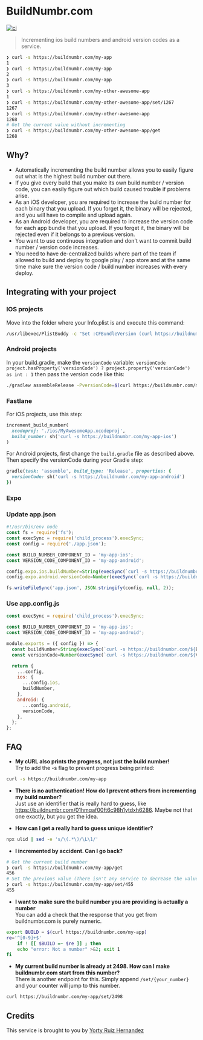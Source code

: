 # BuildNumbr.com
[![ci](https://github.com/yortyrh/buildnumbr-api/actions/workflows/ci.yml/badge.svg?branch=main)](https://github.com/yortyrh/buildnumbr-api/actions/workflows/ci.yml)

> Incrementing ios build numbers and android version codes as a service.

```sh
❯ curl -s https://buildnumbr.com/my-app
1
❯ curl -s https://buildnumbr.com/my-app
2
❯ curl -s https://buildnumbr.com/my-app
3
❯ curl -s https://buildnumbr.com/my-other-awesome-app
1
❯ curl -s https://buildnumbr.com/my-other-awesome-app/set/1267
1267
❯ curl -s https://buildnumbr.com/my-other-awesome-app
1268
# Get the current value without incrementing
❯ curl -s https://buildnumbr.com/my-other-awesome-app/get
1268
```

## Why?

- Automatically incrementing the build number allows you to easily figure out what is the highest build number out there.
- If you give every build that you make its own build number / version code, you can easily figure out which build caused trouble if problems arise.
- As an iOS developer, you are required to increase the build number for each binary that you upload. If you forget it, the binary will be rejected, and you will have to compile and upload again.
- As an Android developer, you are required to increase the version code for each app bundle that you upload. If you forget it, the binary will be rejected even if it belongs to a previous version.
- You want to use continuous integration and don't want to commit build number / version code increases.
- You need to have de-centralized builds where part of the team if allowed to build and deploy to google play / app store and at the same time make sure the version code / build number increases with every deploy.

## Integrating with your project

### IOS projects

Move into the folder where your Info.plist is and execute this command:

```sh
/usr/libexec/PlistBuddy -c "Set :CFBundleVersion (curl https://buildnumbr.com/my-app)" Info.plist
```

### Android projects

In your build.gradle, make the `versionCode` variable:
`versionCode project.hasProperty('versionCode') ? project.property('versionCode') as int : 1`
then pass the version code like this:

```sh
./gradlew assembleRelease -PversionCode=$(curl https://buildnumbr.com/my-app)
```

### Fastlane

For iOS projects, use this step:

```rb
increment_build_number(
  xcodeproj: './ios/MyAwesomeApp.xcodeproj',
  build_number: sh('curl -s https://buildnumbr.com/my-app-ios')
)
```

For Android projects, first change the `build.gradle` file as described above. Then specify the versionCode during your Gradle step:

```rb
gradle(task: 'assemble', build_type: 'Release', properties: {
  versionCode: sh('curl -s https://buildnumbr.com/my-app-android')
})
```

### Expo
### Update app.json
```javascript
#!/usr/bin/env node
const fs = require('fs');
const execSync = require('child_process').execSync;
const config = require('./app.json');

const BUILD_NUMBER_COMPONENT_ID = 'my-app-ios';
const VERSION_CODE_COMPONENT_ID = 'my-app-android';

config.expo.ios.buildNumber=String(execSync(`curl -s https://buildnumbr.com/${BUILD_NUMBER_COMPONENT_ID}`));
config.expo.android.versionCode=Number(execSync(`curl -s https://buildnumbr.com/${VERSION_CODE_COMPONENT_ID}`));

fs.writeFileSync('app.json', JSON.stringify(config, null, 2));
```
### Use app.config.js
```javascript
const execSync = require('child_process').execSync;

const BUILD_NUMBER_COMPONENT_ID = 'my-app-ios';
const VERSION_CODE_COMPONENT_ID = 'my-app-android';

module.exports = ({ config }) => {
  const buildNumber=String(execSync(`curl -s https://buildnumbr.com/${BUILD_NUMBER_COMPONENT_ID}`));
  const versionCode=Number(execSync(`curl -s https://buildnumbr.com/${VERSION_CODE_COMPONENT_ID}`));

  return {
    ...config,
    ios: {
      ...config.ios,
      buildNumber,
    },
    android: {
      ...config.android,
      versionCode,
    },
  };
};
```

## FAQ

- **My cURL also prints the progress, not just the build number!** <br>
  Try to add the -s flag to prevent progress being printed:

```sh
curl -s https://buildnumbr.com/my-app
```

- **There is no authentication! How do I prevent others from incrementing my build number?** <br>
  Just use an identifier that is really hard to guess, like https://buildnumbr.com/01hmqaf00ft6c98h1ytdxh6286. Maybe not that one exactly, but you get the idea.

- **How can I get a really hard to guess unique identifier?** <br>
```sh
npx ulid | sed -e 's/\(.*\)/\L\1/'
```
  
- **I incremented by accident. Can I go back?** <br>

```sh
# Get the current build number
❯ curl -s https://buildnumbr.com/my-app/get
456
# Set the previous value (There isn't any service to decrease the value)
❯ curl -s https://buildnumbr.com/my-app/set/455
455
```

- **I want to make sure the build number you are providing is actually a number** <br>
  You can add a check that the response that you get from buildnumbr.com is purely numeric.

```sh
export BUILD = $(curl https://buildnumbr.com/my-app)
re='^[0-9]+$'
    if ! [[ $BUILD =~ $re ]] ; then
    echo "error: Not a number" >&2; exit 1
fi
```

- **My current build number is already at 2498. How can I make buildnumbr.com start from this number?**<br>
  There is another endpoint for this. Simply append `/set/{your_number}` and your counter will jump to this number.

```sh
curl https://buildnumbr.com/my-app/set/2498
```

## Credits
This service is brought to you by [Yorty Ruiz Hernandez](https://linkedin.com/in/yorty)

